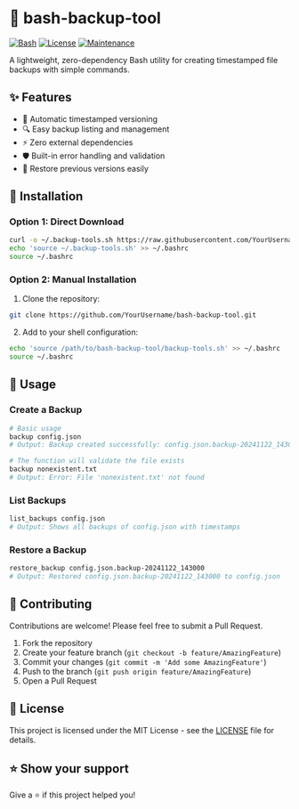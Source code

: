 # 🔄 bash-backup-tool

[![Bash](https://img.shields.io/badge/Shell-Bash-4EAA25?logo=gnu-bash&logoColor=white)](https://www.gnu.org/software/bash/)
[![License](https://img.shields.io/badge/License-MIT-blue.svg)](LICENSE)
[![Maintenance](https://img.shields.io/badge/Maintained%3F-yes-green.svg)](https://github.com/YourUsername/bash-backup-tool/graphs/commit-activity)

A lightweight, zero-dependency Bash utility for creating timestamped file backups with simple commands.

## ✨ Features

- 🔖 Automatic timestamped versioning
- 🔍 Easy backup listing and management
- ⚡️ Zero external dependencies
- 🛡️ Built-in error handling and validation
- 💾 Restore previous versions easily

## 🚀 Installation

### Option 1: Direct Download

```bash
curl -o ~/.backup-tools.sh https://raw.githubusercontent.com/YourUsername/bash-backup-tool/main/backup-tools.sh
echo 'source ~/.backup-tools.sh' >> ~/.bashrc
source ~/.bashrc
```

### Option 2: Manual Installation

1. Clone the repository:
```bash
git clone https://github.com/YourUsername/bash-backup-tool.git
```

2. Add to your shell configuration:
```bash
echo 'source /path/to/bash-backup-tool/backup-tools.sh' >> ~/.bashrc
source ~/.bashrc
```

## 📖 Usage

### Create a Backup

```bash
# Basic usage
backup config.json
# Output: Backup created successfully: config.json.backup-20241122_143000

# The function will validate the file exists
backup nonexistent.txt
# Output: Error: File 'nonexistent.txt' not found
```

### List Backups

```bash
list_backups config.json
# Output: Shows all backups of config.json with timestamps
```

### Restore a Backup

```bash
restore_backup config.json.backup-20241122_143000
# Output: Restored config.json.backup-20241122_143000 to config.json
```

## 🤝 Contributing

Contributions are welcome! Please feel free to submit a Pull Request.

1. Fork the repository
2. Create your feature branch (`git checkout -b feature/AmazingFeature`)
3. Commit your changes (`git commit -m 'Add some AmazingFeature'`)
4. Push to the branch (`git push origin feature/AmazingFeature`)
5. Open a Pull Request

## 📝 License

This project is licensed under the MIT License - see the [LICENSE](LICENSE) file for details.

## ⭐️ Show your support

Give a ⭐️ if this project helped you!
